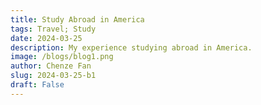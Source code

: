 ```yaml
---
title: Study Abroad in America
tags: Travel; Study
date: 2024-03-25
description: My experience studying abroad in America.
image: /blogs/blog1.png
author: Chenze Fan
slug: 2024-03-25-b1
draft: False
---
```

